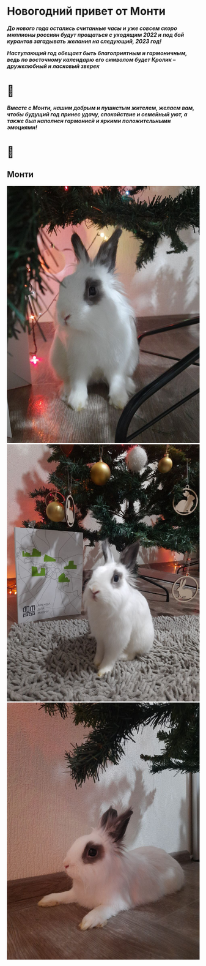# Новогодний привет от Монти

***До нового года остались считанные часы и уже совсем скоро миллионы россиян будут прощаться с уходящим 2022 и под бой курантов загадывать желания на следующий, 2023 год!***

***Наступающий год обещает быть благоприятным и гармоничным, ведь по восточному календарю его символом будет Кролик – дружелюбный и ласковый зверек***

# :rabbit2:

***Вместе с Монти, нашим добрым и пушистым жителем, желаем вам, чтобы будущий год принес удачу, спокойствие и семейный уют, а также был наполнен гармонией и яркими положительными эмоциями!***

# :rabbit:
## Монти

![Красотка Монти](images/photo1671435889%20(1).jpeg)
![Красотка Монти](images/photo1671435889%20(2).jpeg)
![Монти лежебока](images/photo1671435889.jpeg)

